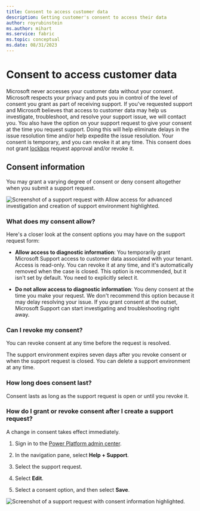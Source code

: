 ```yaml
---
title: Consent to access customer data
description: Getting customer's consent to access their data
author: royrubinstein  
ms.author: mihart  
ms.service: fabric
ms.topic: conceptual
ms.date: 08/31/2023
---
```


# Consent to access customer data

Microsoft never accesses your customer data without your consent. Microsoft respects your privacy and puts you in control of the level of consent you grant as part of receiving support. If you've requested support and Microsoft believes that access to customer data may help us investigate, troubleshoot, and resolve your support issue, we will contact you. You also have the option on your support request to give your consent at the time you request support. Doing this will help eliminate delays in the issue resolution time and/or help expedite the issue resolution. Your consent is temporary, and you can revoke it at any time. This consent does not grant [lockbox](/power-platform/admin/about-lockbox) request approval and/or revoke it.

## Consent information

You may grant a varying degree of consent or deny consent altogether when you submit a support request.

![Screenshot of a support request with Allow access for advanced investigation and creation of support environment highlighted.](media/access-customer-data/support-allow-access.png)

### What does my consent allow?

Here's a closer look at the consent options you may have on the support request form:

- **Allow access to diagnostic information**: You temporarily grant Microsoft Support access to customer data associated with your tenant. Access is read-only. You can revoke it at any time, and it's automatically removed when the case is closed. This option is recommended, but it isn't set by default. You need to explicitly select it.

- **Do not allow access to diagnostic information**: You deny consent at the time you make your request. We don't recommend this option because it may delay resolving your issue. If you grant consent at the outset, Microsoft Support can start investigating and troubleshooting right away.

### Can I revoke my consent?

You can revoke consent at any time before the request is resolved.

The support environment expires seven days after you revoke consent or when the support request is closed. You can delete a support environment at any time.

### How long does consent last?

Consent lasts as long as the support request is open or until you revoke it.

### How do I grant or revoke consent after I create a support request?

A change in consent takes effect immediately.

1. Sign in to the [Power Platform admin center](https://admin.powerplatform.microsoft.com/).

1. In the navigation pane, select **Help + Support**.

1. Select the support request.

1. Select **Edit**.

1. Select a consent option, and then select **Save**.

![Screenshot of a support request with consent information highlighted.](/power-platform/admin/media/support-consent-ticket.png)
